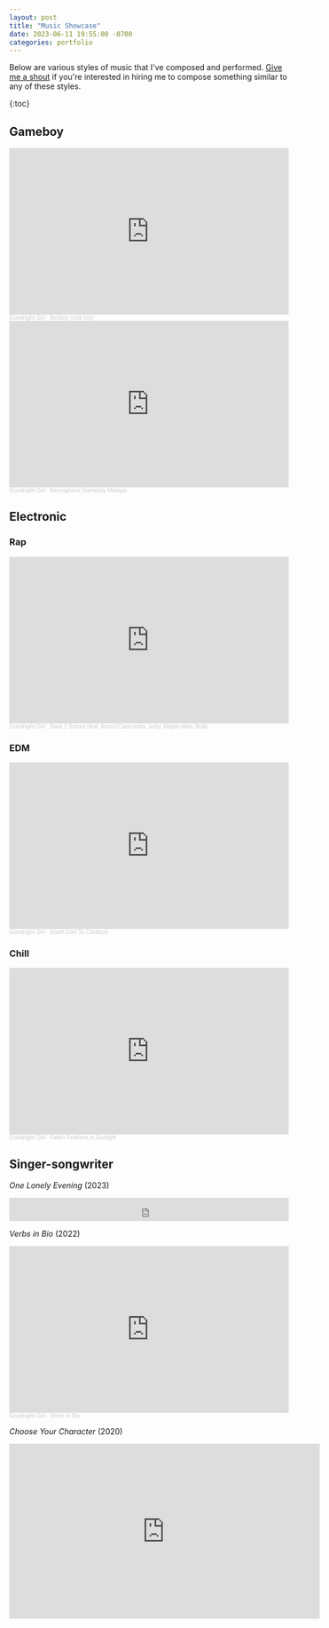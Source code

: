 ```yaml
---
layout: post
title: "Music Showcase"
date: 2023-06-11 19:55:00 -0700
categories: portfolio
---
```


Below are various styles of music that I've composed and performed. [Give me a shout](mailto:gdnghtgrl@gmail.com) if you're interested in hiring me to compose something similar to any of these styles. 

{:toc}

## Gameboy

<iframe width="100%" height="300" scrolling="no" frameborder="no" allow="autoplay" src="https://w.soundcloud.com/player/?url=https%3A//api.soundcloud.com/tracks/1187601049&color=%23ff5500&auto_play=false&hide_related=false&show_comments=true&show_user=true&show_reposts=false&show_teaser=true&visual=true"></iframe><div style="font-size: 10px; color: #cccccc;line-break: anywhere;word-break: normal;overflow: hidden;white-space: nowrap;text-overflow: ellipsis; font-family: Interstate,Lucida Grande,Lucida Sans Unicode,Lucida Sans,Garuda,Verdana,Tahoma,sans-serif;font-weight: 100;"><a href="https://soundcloud.com/goodnight-girl" title="Goodnight Girl" target="_blank" style="color: #cccccc; text-decoration: none;">Goodnight Girl</a> · <a href="https://soundcloud.com/goodnight-girl/birdboy-chill-mix" title="Birdboy (chill mix)" target="_blank" style="color: #cccccc; text-decoration: none;">Birdboy (chill mix)</a></div>

<iframe width="100%" height="300" scrolling="no" frameborder="no" allow="autoplay" src="https://w.soundcloud.com/player/?url=https%3A//api.soundcloud.com/tracks/702036796&color=%23ff5500&auto_play=false&hide_related=false&show_comments=true&show_user=true&show_reposts=false&show_teaser=true&visual=true"></iframe><div style="font-size: 10px; color: #cccccc;line-break: anywhere;word-break: normal;overflow: hidden;white-space: nowrap;text-overflow: ellipsis; font-family: Interstate,Lucida Grande,Lucida Sans Unicode,Lucida Sans,Garuda,Verdana,Tahoma,sans-serif;font-weight: 100;"><a href="https://soundcloud.com/goodnight-girl" title="Goodnight Girl" target="_blank" style="color: #cccccc; text-decoration: none;">Goodnight Girl</a> · <a href="https://soundcloud.com/goodnight-girl/atmospheric-gameboy-mixtape" title="Atmospheric Gameboy Mixtape" target="_blank" style="color: #cccccc; text-decoration: none;">Atmospheric Gameboy Mixtape</a></div>

## Electronic

### Rap

<iframe width="100%" height="300" scrolling="no" frameborder="no" allow="autoplay" src="https://w.soundcloud.com/player/?url=https%3A//api.soundcloud.com/tracks/1329768904&color=%23ff5500&auto_play=false&hide_related=false&show_comments=true&show_user=true&show_reposts=false&show_teaser=true&visual=true"></iframe><div style="font-size: 10px; color: #cccccc;line-break: anywhere;word-break: normal;overflow: hidden;white-space: nowrap;text-overflow: ellipsis; font-family: Interstate,Lucida Grande,Lucida Sans Unicode,Lucida Sans,Garuda,Verdana,Tahoma,sans-serif;font-weight: 100;"><a href="https://soundcloud.com/goodnight-girl" title="Goodnight Girl" target="_blank" style="color: #cccccc; text-decoration: none;">Goodnight Girl</a> · <a href="https://soundcloud.com/goodnight-girl/back-2-school" title="Back 2 School (feat. AtomicCatacombs, boby, Majide​-​Man, Bulk)" target="_blank" style="color: #cccccc; text-decoration: none;">Back 2 School (feat. AtomicCatacombs, boby, Majide​-​Man, Bulk)</a></div>

### EDM

<iframe width="100%" height="300" scrolling="no" frameborder="no" allow="autoplay" src="https://w.soundcloud.com/player/?url=https%3A//api.soundcloud.com/tracks/1334277970&color=%23ff5500&auto_play=false&hide_related=false&show_comments=true&show_user=true&show_reposts=false&show_teaser=true&visual=true"></iframe><div style="font-size: 10px; color: #cccccc;line-break: anywhere;word-break: normal;overflow: hidden;white-space: nowrap;text-overflow: ellipsis; font-family: Interstate,Lucida Grande,Lucida Sans Unicode,Lucida Sans,Garuda,Verdana,Tahoma,sans-serif;font-weight: 100;"><a href="https://soundcloud.com/goodnight-girl" title="Goodnight Girl" target="_blank" style="color: #cccccc; text-decoration: none;">Goodnight Girl</a> · <a href="https://soundcloud.com/goodnight-girl/insert-coin-to-continue" title="Insert Coin To Continue" target="_blank" style="color: #cccccc; text-decoration: none;">Insert Coin To Continue</a></div>

### Chill

<iframe width="100%" height="300" scrolling="no" frameborder="no" allow="autoplay" src="https://w.soundcloud.com/player/?url=https%3A//api.soundcloud.com/tracks/601465902&color=%23ff5500&auto_play=false&hide_related=false&show_comments=true&show_user=true&show_reposts=false&show_teaser=true&visual=true"></iframe><div style="font-size: 10px; color: #cccccc;line-break: anywhere;word-break: normal;overflow: hidden;white-space: nowrap;text-overflow: ellipsis; font-family: Interstate,Lucida Grande,Lucida Sans Unicode,Lucida Sans,Garuda,Verdana,Tahoma,sans-serif;font-weight: 100;"><a href="https://soundcloud.com/goodnight-girl" title="Goodnight Girl" target="_blank" style="color: #cccccc; text-decoration: none;">Goodnight Girl</a> · <a href="https://soundcloud.com/goodnight-girl/loop-2" title="Fallen Feathers in Sunlight" target="_blank" style="color: #cccccc; text-decoration: none;">Fallen Feathers in Sunlight</a></div>

## Singer-songwriter

<em>One Lonely Evening</em> (2023)

<iframe style="border: 0; width: 100%; height: 42px;" src="https://bandcamp.com/EmbeddedPlayer/album=3148792767/size=small/bgcol=ffffff/linkcol=0687f5/track=4190630112/transparent=true/" seamless><a href="https://daryldee.bandcamp.com/album/talk-to-me-burnaby">talk to me burnaby by daryl dee</a></iframe>

<em>Verbs in Bio</em> (2022)
<iframe width="100%" height="300" scrolling="no" frameborder="no" allow="autoplay" src="https://w.soundcloud.com/player/?url=https%3A//api.soundcloud.com/tracks/1334456905&color=%23ff5500&auto_play=false&hide_related=false&show_comments=true&show_user=true&show_reposts=false&show_teaser=true&visual=true"></iframe><div style="font-size: 10px; color: #cccccc;line-break: anywhere;word-break: normal;overflow: hidden;white-space: nowrap;text-overflow: ellipsis; font-family: Interstate,Lucida Grande,Lucida Sans Unicode,Lucida Sans,Garuda,Verdana,Tahoma,sans-serif;font-weight: 100;"><a href="https://soundcloud.com/goodnight-girl" title="Goodnight Girl" target="_blank" style="color: #cccccc; text-decoration: none;">Goodnight Girl</a> · <a href="https://soundcloud.com/goodnight-girl/verbs-in-bio" title="Verbs In Bio" target="_blank" style="color: #cccccc; text-decoration: none;">Verbs In Bio</a></div>

<em>Choose Your Character</em> (2020)

<iframe width="560" height="315" src="https://www.youtube.com/embed/UsLnBJx3ZIQ" title="YouTube video player" frameborder="0" allow="accelerometer; autoplay; clipboard-write; encrypted-media; gyroscope; picture-in-picture; web-share" allowfullscreen></iframe>

<!-- %enddocs -->
